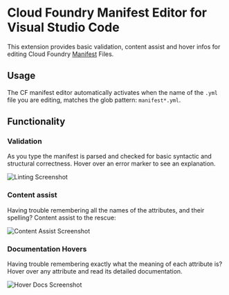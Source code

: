 # Cloud Foundry Manifest Editor for Visual Studio Code

This extension provides basic validation, content assist and hover infos
for editing Cloud Foundry [Manifest](https://docs.cloudfoundry.org/devguide/deploy-apps/manifest.html) Files.

## Usage

The CF manifest editor automatically activates when the name of the `.yml` file you are editing, 
matches the glob pattern: `manifest*.yml`.

## Functionality

### Validation

As you type the manifest is parsed and checked for basic syntactic and structural correctness. Hover over
an error marker to see an explanation.

![Linting Screenshot][linting]

### Content assist

Having trouble remembering all the names of the attributes, and their spelling? Content assist to the
rescue:

![Content Assist Screenshot][ca]

### Documentation Hovers

Having trouble remembering exactly what the meaning of each attribute is? Hover over any attribute and 
read its detailed documentation.

![Hover Docs Screenshot][hovers]


[linting]: https://raw.githubusercontent.com/spring-projects/sts4/7ba2a3cd1f1a1a7067ccf26266196757cc1acbf3/vscode-extensions/vscode-manifest-yaml/readme-imgs/linting.png
[ca]: https://raw.githubusercontent.com/spring-projects/sts4/7ba2a3cd1f1a1a7067ccf26266196757cc1acbf3/vscode-extensions/vscode-manifest-yaml/readme-imgs/content-assist.png
[hovers]: https://raw.githubusercontent.com/spring-projects/sts4/7ba2a3cd1f1a1a7067ccf26266196757cc1acbf3/vscode-extensions/vscode-manifest-yaml/readme-imgs/hovers.png